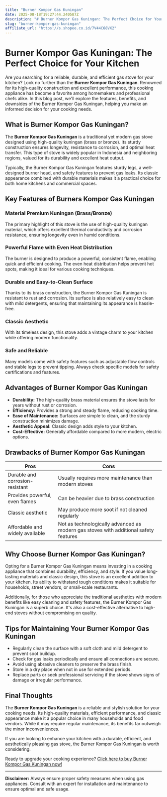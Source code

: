 ```yaml
---
title: "Burner Kompor Gas Kuningan"
date: 2025-08-18T19:27:44.240587Z
description: "# Burner Kompor Gas Kuningan: The Perfect Choice for Your Kitchen..."
slug: "burner-kompor-gas-kuningan"
affiliate_url: "https://s.shopee.co.id/7V44C68VX2"
---
```

# Burner Kompor Gas Kuningan: The Perfect Choice for Your Kitchen

Are you searching for a reliable, durable, and efficient gas stove for your kitchen? Look no further than the **Burner Kompor Gas Kuningan**. Renowned for its high-quality construction and excellent performance, this cooking appliance has become a favorite among homemakers and professional chefs alike. In this blog post, we'll explore the features, benefits, and downsides of the Burner Kompor Gas Kuningan, helping you make an informed decision for your cooking needs.

## What is Burner Kompor Gas Kuningan?

The **Burner Kompor Gas Kuningan** is a traditional yet modern gas stove designed using high-quality kuningan (brass or bronze). Its sturdy construction ensures longevity, resistance to corrosion, and optimal heat transfer. This type of stove is widely popular in Indonesia and neighboring regions, valued for its durability and excellent heat output.

Typically, the Burner Kompor Gas Kuningan features sturdy legs, a well-designed burner head, and safety features to prevent gas leaks. Its classic appearance combined with durable materials makes it a practical choice for both home kitchens and commercial spaces.

## Key Features of Burners Kompor Gas Kuningan

### Material Premium Kuningan (Brass/Bronze)
The primary highlight of this stove is the use of high-quality kuningan material, which offers excellent thermal conductivity and corrosion resistance, ensuring longevity even in humid conditions.

### Powerful Flame with Even Heat Distribution
The burner is designed to produce a powerful, consistent flame, enabling quick and efficient cooking. The even heat distribution helps prevent hot spots, making it ideal for various cooking techniques.

### Durable and Easy-to-Clean Surface
Thanks to its brass construction, the Burner Kompor Gas Kuningan is resistant to rust and corrosion. Its surface is also relatively easy to clean with mild detergents, ensuring that maintaining its appearance is hassle-free.

### Classic Aesthetic
With its timeless design, this stove adds a vintage charm to your kitchen while offering modern functionality.

### Safe and Reliable
Many models come with safety features such as adjustable flow controls and stable legs to prevent tipping. Always check specific models for safety certifications and features.

## Advantages of Burner Kompor Gas Kuningan

- **Durability:** The high-quality brass material ensures the stove lasts for years without rust or corrosion.
- **Efficiency:** Provides a strong and steady flame, reducing cooking time.
- **Ease of Maintenance:** Surfaces are simple to clean, and the sturdy construction minimizes damage.
- **Aesthetic Appeal:** Classic design adds style to your kitchen.
- **Cost-Effective:** Generally affordable compared to more modern, electric options.

## Drawbacks of Burner Kompor Gas Kuningan

| Pros | Cons |
|---|---|
| Durable and corrosion-resistant | Usually requires more maintenance than modern stoves |
| Provides powerful, even flames | Can be heavier due to brass construction |
| Classic aesthetic | May produce more soot if not cleaned regularly |
| Affordable and widely available | Not as technologically advanced as modern gas stoves with additional safety features |

## Why Choose Burner Kompor Gas Kuningan?

Opting for a Burner Kompor Gas Kuningan means investing in a cooking appliance that combines durability, efficiency, and style. If you value long-lasting materials and classic design, this stove is an excellent addition to your kitchen. Its ability to withstand tough conditions makes it suitable for households, street vendors, or small-scale restaurants.

Additionally, for those who appreciate the traditional aesthetics with modern benefits like easy cleaning and safety features, the Burner Kompor Gas Kuningan is a superb choice. It's also a cost-effective alternative to high-end stoves without compromising on quality.

## Tips for Maintaining Your Burner Kompor Gas Kuningan

- Regularly clean the surface with a soft cloth and mild detergent to prevent soot buildup.
- Check for gas leaks periodically and ensure all connections are secure.
- Avoid using abrasive cleaners to preserve the brass finish.
- Store in a dry place when not in use for extended periods.
- Replace parts or seek professional servicing if the stove shows signs of damage or irregular performance.

## Final Thoughts

The **Burner Kompor Gas Kuningan** is a reliable and stylish solution for your cooking needs. Its high-quality materials, efficient performance, and classic appearance make it a popular choice in many households and food vendors. While it may require regular maintenance, its benefits far outweigh the minor inconveniences.

If you are looking to enhance your kitchen with a durable, efficient, and aesthetically pleasing gas stove, the Burner Kompor Gas Kuningan is worth considering.

Ready to upgrade your cooking experience? [Click here to buy Burner Kompor Gas Kuningan now!](https://s.shopee.co.id/7V44C68VX2)

---

**Disclaimer:** Always ensure proper safety measures when using gas appliances. Consult with an expert for installation and maintenance to ensure optimal and safe usage.